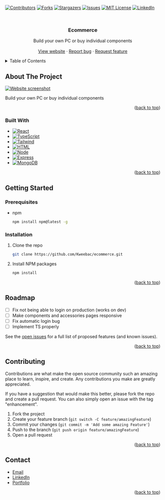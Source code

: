 <a name="readme-top"></a>

[![Contributors][contributors-shield]][contributors-url]
[![Forks][forks-shield]][forks-url]
[![Stargazers][stars-shield]][stars-url]
[![Issues][issues-shield]][issues-url]
[![MIT License][license-shield]][license-url]
[![LinkedIn][linkedin-shield]][linkedin-url]

<br />
<div align="center">
  <h3 align="center">Ecommerce</h3>

  <p align="center">
    Build your own PC or buy individual components
    <br />
    <br />
    <a href="website_url">View website</a>
    ·
    <a href="https://github.com/Kweebac/ecommerce/issues/new?assignees=&labels=bug&template=bug_report.md">Report bug</a>
    ·
    <a href="https://github.com/Kweebac/ecommerce/issues/new?assignees=&labels=enhancement&template=feature_request.md">Request feature</a>
  </p>
</div>

<details>
  <summary>Table of Contents</summary>
  <ol>
    <li>
      <a href="#about-the-project">About The Project</a>
      <ul>
        <li><a href="#built-with">Built With</a></li>
      </ul>
    </li>
    <li>
      <a href="#getting-started">Getting Started</a>
      <ul>
        <li><a href="#prerequisites">Prerequisites</a></li>
        <li><a href="#installation">Installation</a></li>
      </ul>
    </li>
    <li><a href="#usage">Usage</a></li>
    <li><a href="#roadmap">Roadmap</a></li>
    <li><a href="#contributing">Contributing</a></li>
    <li><a href="#contact">Contact</a></li>
    <li><a href="#acknowledgments">Acknowledgments</a></li>
  </ol>
</details>

## About The Project

[![Website screenshot][product-screenshot]](https://kweebac-ecommerce.vercel.app/)

Build your own PC or buy individual components

<p align="right">(<a href="#readme-top">back to top</a>)</p>

### Built With

- [![React][React]][React-url]
- [![TypeScript][TypeScript]][TypeScript-url]
- [![Tailwind][Tailwind]][Tailwind-url]
- [![HTML][HTML]][HTML-url]
- [![Node][Node]][Node-url]
- [![Express][Express]][Express-url]
- [![MongoDB][MongoDB]][MongoDB-url]

<p align="right">(<a href="#readme-top">back to top</a>)</p>

## Getting Started

### Prerequisites

- npm
  ```sh
  npm install npm@latest -g
  ```

### Installation

1. Clone the repo
   ```sh
   git clone https://github.com/Kweebac/ecommerce.git
   ```
2. Install NPM packages
   ```sh
   npm install
   ```

<p align="right">(<a href="#readme-top">back to top</a>)</p>

## Roadmap

- [ ] Fix not being able to login on production (works on dev)
- [ ] Make components and accessories pages responsive
- [ ] Fix automatic login bug
- [ ] Implement TS properly

See the [open issues](https://github.com/Kweebac/ecommerce/issues) for a full list of proposed features (and known issues).

<p align="right">(<a href="#readme-top">back to top</a>)</p>

## Contributing

Contributions are what make the open source community such an amazing place to learn, inspire, and create. Any contributions you make are greatly appreciated.

If you have a suggestion that would make this better, please fork the repo and create a pull request. You can also simply open an issue with the tag "enhancement".

1. Fork the project
2. Create your feature branch (`git switch -C feature/amazingFeature`)
3. Commit your changes (`git commit -m 'Add some amazing Feature'`)
4. Push to the branch (`git push origin feature/amazingFeature`)
5. Open a pull request

<p align="right">(<a href="#readme-top">back to top</a>)</p>

## Contact

- [Email](mailto:06.amarshall@gmail.com)
- [LinkedIn](https://www.linkedin.com/in/alfie-marshall-045bba268/)
- [Portfolio](https://alfiemarshall.vercel.app/)

<p align="right">(<a href="#readme-top">back to top</a>)</p>

[contributors-shield]: https://img.shields.io/github/contributors/Kweebac/ecommerce.svg?style=for-the-badge
[contributors-url]: https://github.com/Kweebac/ecommerce/graphs/contributors
[forks-shield]: https://img.shields.io/github/forks/Kweebac/ecommerce.svg?style=for-the-badge
[forks-url]: https://github.com/Kweebac/ecommerce/network/members
[stars-shield]: https://img.shields.io/github/stars/Kweebac/ecommerce.svg?style=for-the-badge
[stars-url]: https://github.com/Kweebac/ecommerce/stargazers
[issues-shield]: https://img.shields.io/github/issues/Kweebac/ecommerce.svg?style=for-the-badge
[issues-url]: https://github.com/Kweebac/ecommerce/issues
[license-shield]: https://img.shields.io/badge/License-MIT-yellow.svg?style=for-the-badge
[license-url]: https://github.com/Kweebac/ecommerce/blob/master/LICENSE
[linkedin-shield]: https://img.shields.io/badge/-LinkedIn-black.svg?style=for-the-badge&logo=linkedin&colorB=555
[linkedin-url]: https://www.linkedin.com/in/alfie-marshall-045bba268/
[product-screenshot]: https://i.imgur.com/d9M8fjq.png
[React]: https://img.shields.io/badge/React-20232A?style=for-the-badge&logo=react&logoColor=61DAFB
[React-url]: https://react.dev/
[TypeScript]: https://img.shields.io/badge/TypeScript-007ACC?style=for-the-badge&logo=typescript&logoColor=white
[TypeScript-url]: https://www.typescriptlang.org/
[Tailwind]: https://img.shields.io/badge/Tailwind_CSS-38B2AC?style=for-the-badge&logo=tailwind-css&logoColor=white
[Tailwind-url]: https://tailwindcss.com/
[HTML]: https://img.shields.io/badge/HTML5-E34F26?style=for-the-badge&logo=html5&logoColor=white
[HTML-url]: https://developer.mozilla.org/en-US/docs/Web/HTML
[Node]: https://img.shields.io/badge/Node%20js-339933?style=for-the-badge&logo=nodedotjs&logoColor=white
[Node-url]: https://nodejs.org/en
[Express]: https://img.shields.io/badge/Express%20js-000000?style=for-the-badge&logo=express&logoColor=white
[Express-url]: https://expressjs.com/
[MongoDB]: https://img.shields.io/badge/MongoDB-4EA94B?style=for-the-badge&logo=mongodb&logoColor=white
[MongoDB-url]: https://www.mongodb.com/
